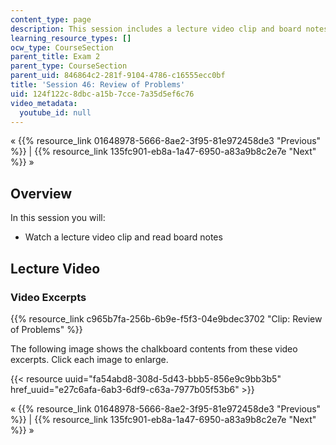 ```yaml
---
content_type: page
description: This session includes a lecture video clip and board notes.
learning_resource_types: []
ocw_type: CourseSection
parent_title: Exam 2
parent_type: CourseSection
parent_uid: 846864c2-281f-9104-4786-c16555ecc0bf
title: 'Session 46: Review of Problems'
uid: 124f122c-8dbc-a15b-7cce-7a35d5ef6c76
video_metadata:
  youtube_id: null
---
```


« {{% resource_link 01648978-5666-8ae2-3f95-81e972458de3 "Previous" %}} | {{% resource_link 135fc901-eb8a-1a47-6950-a83a9b8c2e7e "Next" %}} »

Overview
--------

In this session you will:

*   Watch a lecture video clip and read board notes

Lecture Video
-------------

### Video Excerpts

{{% resource_link c965b7fa-256b-6b9e-f5f3-04e9bdec3702 "Clip: Review of Problems" %}}

The following image shows the chalkboard contents from these video excerpts. Click each image to enlarge.

{{< resource uuid="fa54abd8-308d-5d43-bbb5-856e9c9bb3b5" href_uuid="e27c6afa-6ab3-6df9-c63a-7977b05f53b6" >}}

« {{% resource_link 01648978-5666-8ae2-3f95-81e972458de3 "Previous" %}} | {{% resource_link 135fc901-eb8a-1a47-6950-a83a9b8c2e7e "Next" %}} »